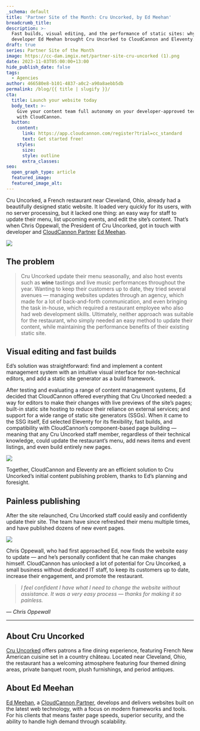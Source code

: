 ```yaml
---
_schema: default
title: 'Partner Site of the Month: Cru Uncorked, by Ed Meehan'
breadcrumb_title:
description: >-
  Fast builds, visual editing, and the performance of static sites: why
  developer Ed Meehan brought Cru Uncorked to CloudCannon and Eleventy.
draft: true
series: Partner Site of the Month
image: https://cc-dam.imgix.net/partner-site-cru-uncorked (1).png
date: 2023-11-03T05:00:00+13:00
hide_publish_date: false
tags:
  - Agencies
author: 466580e8-b101-4837-a0c2-a90a8aebb5db
permalink: /blog/{{ title | slugify }}/
cta:
  title: Launch your website today
  body_text: >-
    Give your content team full autonomy on your developer-approved tech stack
    with CloudCannon.
  button:
    content:
      link: https://app.cloudcannon.com/register?trial=cc_standard
      text: Get started free!
    styles:
      size:
      style: outline
      extra_classes:
seo:
  open_graph_type: article
  featured_image:
  featured_image_alt:
---
```

Cru Uncorked, a French restaurant near Cleveland, Ohio, already had a beautifully designed static website. It loaded very quickly for its users, with no server processing, but it lacked one thing: an easy way for staff to update their menu, list upcoming events, and edit the site’s content. That’s when Chris Oppewall, the President of Cru Uncorked, got in touch with developer and <a target="_blank" rel="noopener" href="https://cloudcannon.com/partner-program/">CloudCannon Partner</a> <a target="_blank" rel="noopener" href="https://edmeehan.dev/">Ed Meehan</a>.

![](https://cc-dam.imgix.net/cru-home-rounded.png)

## The problem

> Cru Uncorked update their menu seasonally, and also host events such as **wine** tastings and live music performances throughout the year. Wanting to keep their customers up to date, they tried several avenues — managing websites updates through an agency, which made for a lot of back-and-forth communication, and even bringing the task in-house, which required a restaurant employee who also had web development skills. Ultimately, neither approach was suitable for the restaurant, who simply needed an easy method to update their content, while maintaining the performance benefits of their existing static site.

## Visual editing and fast builds

Ed’s solution was straightforward: find and implement a content management system with an intuitive visual interface for non-technical editors, and add a static site generator as a build framework.

After testing and evaluating a range of content management systems, Ed decided that CloudCannon offered everything that Cru Uncorked needed: a way for editors to make their changes with live previews of the site’s pages; built-in static site hosting to reduce their reliance on external services; and support for a wide range of static site generators (SSGs). When it came to the SSG itself, Ed selected Eleventy for its flexibility, fast builds, and compatibility with CloudCannon’s component-based page building — meaning that any Cru Uncorked staff member, regardless of their technical knowledge, could update the restaurant’s menu, add news items and event listings, and even build entirely new pages.

![](https://cc-dam.imgix.net/cru-cloudcannon-interface+%281%29.png)

Together, CloudCannon and Eleventy are an efficient solution to Cru Uncorked’s initial content publishing problem, thanks to Ed’s planning and foresight.

## Painless publishing

After the site relaunched, Cru Uncorked staff could easily and confidently update their site. The team have since refreshed their menu multiple times, and have published dozens of new event pages.

![](https://cc-dam.imgix.net/cru-events-rounded+%281%29.png)

Chris Oppewall, who had first approached Ed, now finds the website easy to update — and he’s personally confident that he can make changes himself. CloudCannon has unlocked a lot of potential for Cru Uncorked, a small business without dedicated IT staff, to keep its customers up to date, increase their engagement, and promote the restaurant.

> *I feel confident I have what I need to change the website without assistance. It was a very easy process — thanks for making it so painless.*

—&nbsp;*Chris Oppewall*

---

## About Cru Uncorked

[Cru Uncorked](https://cruuncorked.com/) offers patrons a fine dining experience, featuring French New American cuisine set in a country château. Located near Cleveland, Ohio, the restaurant has a welcoming atmosphere featuring four themed dining areas, private banquet room, plush furnishings, and period antiques.

## About Ed Meehan

[Ed Meehan](https://edmeehan.dev/), a [CloudCannon Partner](https://cloudcannon.com/partner-program/), develops and delivers websites built on the latest web technology, with a focus on modern frameworks and tools. For his clients that means faster page speeds, superior security, and the ability to handle high demand through scalability.

<!-- notionvc: af105996-4fae-4d38-9df3-5ae8cb2a5ac9 -->